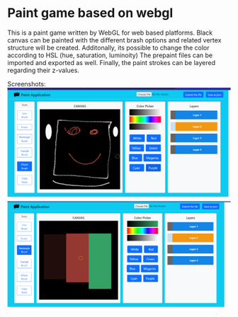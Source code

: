 # Paint game based on webgl
This is a paint game written by WebGL for web based platforms. 
Black canvas can be painted with the different brash options and related vertex structure will be created.
Additonally, its possible to change the color according to HSL (hue, saturation, luminoity)
The prepaint files can be imported and exported as well.
Finally, the paint strokes can be layered regarding their z-values.

Screenshots:
![image1](/Photos/first.png)
![image2](/Photos/second.png)

